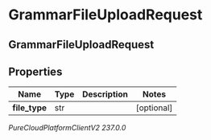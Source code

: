 # GrammarFileUploadRequest

## GrammarFileUploadRequest

## Properties

|Name | Type | Description | Notes|
|------------ | ------------- | ------------- | -------------|
| **file_type** | str |  | [optional] |



_PureCloudPlatformClientV2 237.0.0_

